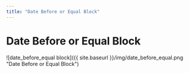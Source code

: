 ```yaml
---
title: "Date Before or Equal Block"
---
```

# Date Before or Equal Block
![date_before_equal block]({{ site.baseurl }}/img/date_before_equal.png "Date Before or Equal Block")